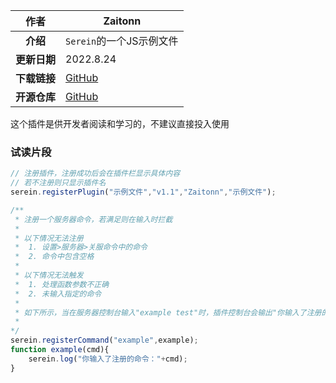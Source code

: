 
|     作者     | Zaitonn                                                                                          |
| :----------: | ------------------------------------------------------------------------------------------------ |
|   **介绍**   | `Serein`的一个JS示例文件                                                                         |
| **更新日期** | 2022.8.24                                                                                        |
| **下载链接** | [GitHub](https://github.com/Zaitonn/Serein/blob/plugins/%E7%A4%BA%E4%BE%8B%E6%96%87%E4%BB%B6.js) |
| **开源仓库** | [GitHub](https://github.com/Zaitonn/Serein/blob/plugins/%E7%A4%BA%E4%BE%8B%E6%96%87%E4%BB%B6.js) |

这个插件是供开发者阅读和学习的，不建议直接投入使用

### 试读片段

```js
// 注册插件，注册成功后会在插件栏显示具体内容
// 若不注册则只显示插件名
serein.registerPlugin("示例文件","v1.1","Zaitonn","示例文件");

/**
 * 注册一个服务器命令，若满足则在输入时拦截
 *
 * 以下情况无法注册
 *  1. 设置>服务器>关服命令中的命令
 *  2. 命令中包含空格
 *
 * 以下情况无法触发
 *  1. 处理函数参数不正确
 *  2. 未输入指定的命令
 *
 * 如下所示，当在服务器控制台输入"example test"时，插件控制台会输出"你输入了注册的命令：example test"
 *
*/
serein.registerCommand("example",example);
function example(cmd){
    serein.log("你输入了注册的命令："+cmd);
}
```